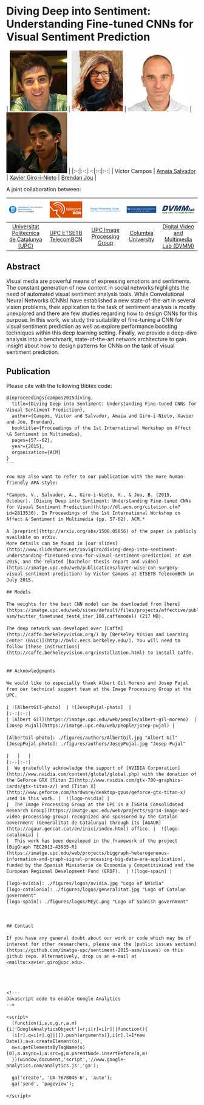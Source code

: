 # Diving Deep into Sentiment: Understanding Fine-tuned CNNs for Visual Sentiment Prediction


| ![Víctor Campos][VictorCampos-photo]  | ![Amaia Salvador][AmaiaSalvador-photo]  |  ![Xavier Giro-i-Nieto][XavierGiro-photo]  | ![Brendan Jou][BrendanJou-photo] |
|:-:|:-:|:-:|:-:|:-:|
| Víctor Campos | [Amaia Salvador](https://imatge.upc.edu/web/people/amaia-salvador) |   [Xavier Giro-i-Nieto](https://imatge.upc.edu/web/people/xavier-giro)   | [Brendan Jou](http://www.ee.columbia.edu/~bjou/) |


[VictorCampos-photo]: ./figures/authors/VictorCampos.jpg "Víctor Campos"
[AmaiaSalvador-photo]: ./figures/authors/AmaiaSalvador.jpg "Amaia Salvador"
[XavierGiro-photo]: ./figures/authors/XavierGiro.jpg "Xavier Giro-i-Nieto"
[BrendanJou-photo]: ./figures/authors/BrendanJou.png "Brendan Jou"



A joint collaboration between:

|  ![logo-upc] | ![logo-etsetb] | ![logo-gpi] | ![logo-columbia] | ![logo-dvmmlab] |
|:-:|:-:|:-:|:-:|:-:|
| [Universitat Politecnica de Catalunya (UPC)](http://www.upc.edu/?set_language=en)   | [UPC ETSETB TelecomBCN](https://www.etsetb.upc.edu/en/)  | [UPC Image Processing Group](https://imatge.upc.edu/web/) | [Columbia University](https://www.columbia.edu/ ) | [Digital Video and Multimedia Lab (DVMM)](www.ee.columbia.edu/dvmm)  |

[logo-upc]: ./figures/logos/upc.jpg "Universitat Politècnica de Catalunya"
[logo-etsetb]: ./figures/logos/etsetb.png "ETSETB TelecomBCN"
[logo-gpi]: ./figures/logos/gpi.png "UPC Image Processing Group"
[logo-columbia]: ./figures/logos/columbia.png "Columbia University"
[logo-dvmmlab]: ./figures/logos/dvmm.gif "Digital Video and Multimedia Lab"


## Abstract
Visual media are powerful means of expressing emotions and sentiments. The constant generation of new content in social networks highlights the need of automated visual sentiment analysis tools. While Convolutional Neural Networks (CNNs) have established a new state-of-the-art in several vision problems, their application to the task of sentiment analysis is mostly unexplored and there are few studies regarding how to design CNNs for this purpose. In this work, we study the suitability of fine-tuning a CNN for visual sentiment prediction as well as explore performance boosting techniques within this deep learning setting. Finally, we provide a deep-dive analysis into a benchmark, state-of-the-art network architecture to gain insight about how to design patterns for CNNs on the task of visual sentiment prediction.


## Publication

Please cite with the following Bibtex code:

````
@inproceedings{campos2015diving,
  title={Diving Deep into Sentiment: Understanding Fine-tuned CNNs for Visual Sentiment Prediction},
  author={Campos, Victor and Salvador, Amaia and Giro-i-Nieto, Xavier and Jou, Brendan},
  booktitle={Proceedings of the 1st International Workshop on Affect \& Sentiment in Multimedia},
  pages={57--62},
  year={2015},
  organization={ACM}
}
```

You may also want to refer to our publication with the more human-friendly APA style:

*Campos, V., Salvador, A., Giro-i-Nieto, X., & Jou, B. (2015, October). [Diving Deep into Sentiment: Understanding Fine-tuned CNNs for Visual Sentiment Prediction](http://dl.acm.org/citation.cfm?id=2813530). In Proceedings of the 1st International Workshop on Affect & Sentiment in Multimedia (pp. 57-62). ACM.*

A [preprint](http://arxiv.org/abs/1508.05056) of the paper is publicly available on arXiv.
More details can be found in [our slides](http://www.slideshare.net/xavigiro/diving-deep-into-sentiment-understanding-finetuned-cnns-for-visual-sentiment-prediction) at ASM 2015, and the related [bachelor thesis report and video](https://imatge.upc.edu/web/publications/layer-wise-cnn-surgery-visual-sentiment-prediction) by Victor Campos at ETSETB TelecomBCN in July 2015.

## Models

The weights for the best CNN model can be downloaded from [here](https://imatge.upc.edu/web/sites/default/files/projects/affective/public_html/2015-asm/twitter_finetuned_test4_iter_180.caffemodel) (217 MB).

The deep network was developed over [Caffe](http://caffe.berkeleyvision.org/) by [Berkeley Vision and Learning Center (BVLC)](http://bvlc.eecs.berkeley.edu/). You will need to follow [these instructions](http://caffe.berkeleyvision.org/installation.html) to install Caffe.


## Acknowledgments

We would like to especially thank Albert Gil Moreno and Josep Pujal from our technical support team at the Image Processing Group at the UPC.

| ![AlbertGil-photo]  | ![JosepPujal-photo]  |
|:-:|:-:|
| [Albert Gil](https://imatge.upc.edu/web/people/albert-gil-moreno)  |  [Josep Pujal](https://imatge.upc.edu/web/people/josep-pujal) |

[AlbertGil-photo]: ./figures/authors/AlbertGil.jpg "Albert Gil"
[JosepPujal-photo]: ./figures/authors/JosepPujal.jpg "Josep Pujal"

|   |   |
|:--|:-:|
|  We gratefully acknowledge the support of [NVIDIA Corporation](http://www.nvidia.com/content/global/global.php) with the donation of the GeForce GTX [Titan Z](http://www.nvidia.com/gtx-700-graphics-cards/gtx-titan-z/) and [Titan X](http://www.geforce.com/hardware/desktop-gpus/geforce-gtx-titan-x) used in this work. |  ![logo-nvidia] |
|  The Image Processing Group at the UPC is a [SGR14 Consolidated Research Group](https://imatge.upc.edu/web/projects/sgr14-image-and-video-processing-group) recognized and sponsored by the Catalan Government (Generalitat de Catalunya) through its [AGAUR](http://agaur.gencat.cat/en/inici/index.html) office. |  ![logo-catalonia] |
|  This work has been developed in the framework of the project [BigGraph TEC2013-43935-R](https://imatge.upc.edu/web/projects/biggraph-heterogeneous-information-and-graph-signal-processing-big-data-era-application), funded by the Spanish Ministerio de Economía y Competitividad and the European Regional Development Fund (ERDF).  | ![logo-spain] | 

[logo-nvidia]: ./figures/logos/nvidia.jpg "Logo of NVidia"
[logo-catalonia]: ./figures/logos/generalitat.jpg "Logo of Catalan government"
[logo-spain]: ./figures/logos/MEyC.png "Logo of Spanish government"



## Contact

If you have any general doubt about our work or code which may be of interest for other researchers, please use the [public issues section](https://github.com/imatge-upc/sentiment-2015-asm/issues) on this github repo. Alternatively, drop us an e-mail at <mailto:xavier.giro@upc.edu>.




<!---
Javascript code to enable Google Analytics
-->

<script>
  (function(i,s,o,g,r,a,m){i['GoogleAnalyticsObject']=r;i[r]=i[r]||function(){
  (i[r].q=i[r].q||[]).push(arguments)},i[r].l=1*new Date();a=s.createElement(o),
  m=s.getElementsByTagName(o)[0];a.async=1;a.src=g;m.parentNode.insertBefore(a,m)
  })(window,document,'script','//www.google-analytics.com/analytics.js','ga');

  ga('create', 'UA-7678045-6', 'auto');
  ga('send', 'pageview');

</script>
